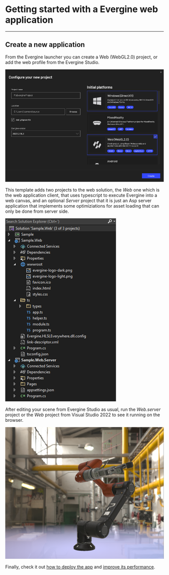 # Getting started with a Evergine web application

---

## Create a new application

From the Evergine launcher you can create a Web (WebGL2.0) project, or add the web profile from the Evergine Studio.

![Create a new Web project](images/launcher.png)

This template adds two projects to the web solution, the _Web_ one which is the web application client, that uses typescript to execute Evergine into a web canvas, and an optional _Server_ project that it is just an Asp server application that implements some optimiziations for asset loading that can only be done from server side.

![Web projects](images/explorer.png)

After editing your scene from Evergine Studio as usual, run the _Web.server_ project or the _Web_ project from Visual Studio 2022 to see it running on the browser.

![Robot sample](images/sample.png)

Finally, check it out [how to deploy the app](ops.md) and [improve its performance](tips).
